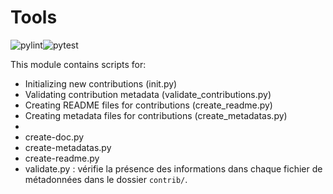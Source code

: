 # Tools

![pylint](./badges/pylint.svg)![pytest](./badges/coverage.svg)


This module contains scripts for:

 - Initializing new contributions (init.py)
 - Validating contribution metadata (validate_contributions.py)
 - Creating README files for contributions (create_readme.py)
 - Creating metadata files for contributions (create_metadatas.py)
- 
- create-doc.py
- create-metadatas.py
- create-readme.py
- validate.py : vérifie la présence des informations dans chaque fichier de métadonnées dans le dossier `contrib/`.
